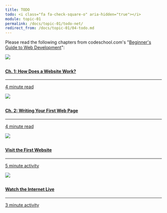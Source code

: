 ```yaml
---
title: TODO
todo: <i class="fa fa-check-square-o" aria-hidden="true"></i>
module: topic-01
permalink: /docs/topic-01/todo-net/
redirect_from: /docs/topic-01/04-todo.md
---
```


Please read the following chapters from codeschool.com's "[Beginner's Guide to Web Development](https://www.codeschool.com/beginners-guide-to-web-development)":

<div class="row text-center">
    <div class="col-lg-4">
        <div class="bs-component">
          <div class="list-group">
              <a href="https://www.codeschool.com/beginners-guide-to-web-development/how-does-a-website-work" class="list-group-item">
                <img src="../img/hw-icon-codeschool-ch1.svg" style="max-height: 100px; margin: auto; margin-bottom: 10px;" />
                  <h4 class="list-group-item-heading">Ch. 1: How Does a Website Work?</h4>
                  <hr>
                  <p class="list-group-item-text"><i class="fa fa-clock-o" aria-hidden="true"></i> 4 minute read</p>
              </a>
            </div>
        </div>
    </div>
    <div class="col-lg-4">
        <div class="bs-component">
          <div class="list-group">
              <a href="https://www.codeschool.com/beginners-guide-to-web-development/writing-your-first-web-page" class="list-group-item">
                <img src="../img/hw-icon-codeschool-ch2.svg" style="max-height: 100px; margin: auto; margin-bottom: 10px;" />
                  <h4 class="list-group-item-heading">Ch. 2: Writing Your First Web Page</h4>
                  <hr>
                  <p class="list-group-item-text"><i class="fa fa-clock-o" aria-hidden="true"></i> 4 minute read</p>
              </a>
            </div>
        </div>
    </div>
    <div class="col-lg-4">
        <div class="bs-component">
          <div class="list-group">
              <a href="http://line-mode.cern.ch/www/hypertext/WWW/TheProject.html" class="list-group-item">
                <img src="../img/hw-icon-cern.png" style="max-height: 100px; margin: auto; margin-bottom: 10px;" />
                  <h4 class="list-group-item-heading">Visit the First Website</h4>
                  <hr>
                  <p class="list-group-item-text"><i class="fa fa-clock-o" aria-hidden="true"></i> 5 minute activity</p>
              </a>
            </div>
        </div>
    </div>
</div>
<div class="row text-center">
    <div class="col-lg-4">
        <div class="bs-component">
          <div class="list-group">
              <a href="http://www.internetlivestats.com/one-second/" class="list-group-item">
                <img src="../img/hw-icon-internet-live.svg" style="max-height: 100px; margin: auto; margin-bottom: 10px;" />
                  <h4 class="list-group-item-heading">Watch the Internet Live</h4>
                  <hr>
                  <p class="list-group-item-text"><i class="fa fa-clock-o" aria-hidden="true"></i> 3 minute activity</p>
              </a>
            </div>
        </div>
    </div>
  </div>

